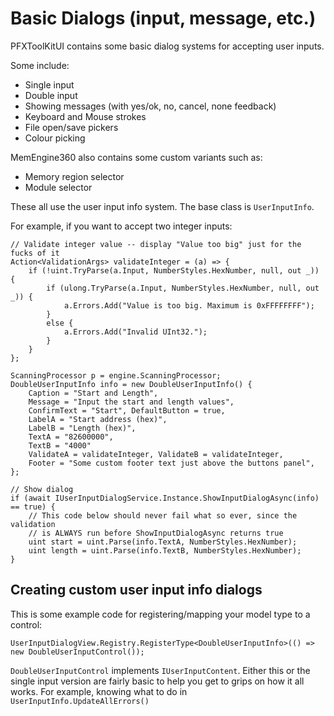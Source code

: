 ﻿# Basic Dialogs (input, message, etc.)
PFXToolKitUI contains some basic dialog systems for accepting user inputs.

Some include:
- Single input
- Double input
- Showing messages (with yes/ok, no, cancel, none feedback)
- Keyboard and Mouse strokes
- File open/save pickers
- Colour picking

MemEngine360 also contains some custom variants such as:
- Memory region selector
- Module selector

These all use the user input info system. The base class is `UserInputInfo`.

For example, if you want to accept two integer inputs:

```
// Validate integer value -- display "Value too big" just for the fucks of it
Action<ValidationArgs> validateInteger = (a) => {
    if (!uint.TryParse(a.Input, NumberStyles.HexNumber, null, out _)) {
        if (ulong.TryParse(a.Input, NumberStyles.HexNumber, null, out _)) {
            a.Errors.Add("Value is too big. Maximum is 0xFFFFFFFF");
        }
        else {
            a.Errors.Add("Invalid UInt32.");
        }
    }
};

ScanningProcessor p = engine.ScanningProcessor;
DoubleUserInputInfo info = new DoubleUserInputInfo() {
    Caption = "Start and Length",
    Message = "Input the start and length values",
    ConfirmText = "Start", DefaultButton = true,
    LabelA = "Start address (hex)", 
    LabelB = "Length (hex)",
    TextA = "82600000",
    TextB = "4000"
    ValidateA = validateInteger, ValidateB = validateInteger,
    Footer = "Some custom footer text just above the buttons panel",
};

// Show dialog
if (await IUserInputDialogService.Instance.ShowInputDialogAsync(info) == true) {
    // This code below should never fail what so ever, since the validation
    // is ALWAYS run before ShowInputDialogAsync returns true
    uint start = uint.Parse(info.TextA, NumberStyles.HexNumber);
    uint length = uint.Parse(info.TextB, NumberStyles.HexNumber);
}
```

## Creating custom user input info dialogs
This is some example code for registering/mapping your model type to a control:

```
UserInputDialogView.Registry.RegisterType<DoubleUserInputInfo>(() => new DoubleUserInputControl());
```

`DoubleUserInputControl` implements `IUserInputContent`. Either this or the single input version are 
fairly basic to help you get to grips on how it all works. For example, knowing what to do in `UserInputInfo.UpdateAllErrors()`